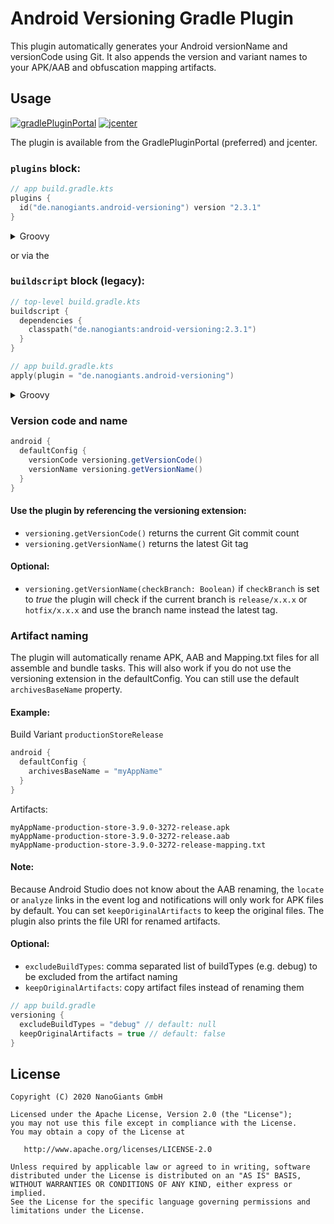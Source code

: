 # Android Versioning Gradle Plugin
This plugin automatically generates your Android versionName and versionCode using Git. It also appends the version and variant names to your APK/AAB and obfuscation mapping artifacts.

## Usage
[![gradlePluginPortal](https://img.shields.io/maven-metadata/v/https/plugins.gradle.org/m2/de/nanogiants/android-versioning/de.nanogiants.android-versioning.gradle.plugin/maven-metadata.xml.svg?label=gradlePluginPortal)](https://plugins.gradle.org/plugin/de.nanogiants.android-versioning) [![jcenter](https://img.shields.io/maven-metadata/v/https/appcom-interactive.bintray.com/android/de/nanogiants/android-versioning/maven-metadata.xml.svg?label=jcenter)](https://bintray.com/appcom-interactive/android/android-versioning-plugin/_latestVersion)

The plugin is available from the GradlePluginPortal (preferred) and jcenter.
### `plugins` block:
```kotlin
// app build.gradle.kts
plugins {
  id("de.nanogiants.android-versioning") version "2.3.1"
}
```
<details>
  <summary>Groovy</summary>

```groovy
// app build.gradle
plugins {
  id 'de.nanogiants.android-versioning' version '2.3.1'
}
```
</details>

or via the
### `buildscript` block (legacy):
```kotlin
// top-level build.gradle.kts
buildscript {
  dependencies {
    classpath("de.nanogiants:android-versioning:2.3.1")
  }
}
```
```kotlin
// app build.gradle.kts
apply(plugin = "de.nanogiants.android-versioning")
```
<details>
  <summary>Groovy</summary>

```groovy
// top-level build.gradle
buildscript {
  dependencies {
    classpath 'de.nanogiants:android-versioning:2.3.1'
  }
}
```
```groovy
// app build.gradle
apply plugin: 'de.nanogiants.android-versioning'
```
</details>

### Version code and name
```groovy
android {
  defaultConfig {
    versionCode versioning.getVersionCode()
    versionName versioning.getVersionName()
  }
}
```
#### Use the plugin by referencing the versioning extension:
* `versioning.getVersionCode()` returns the current Git commit count
* `versioning.getVersionName()` returns the latest Git tag

#### Optional:
* `versioning.getVersionName(checkBranch: Boolean)` if `checkBranch` is set to *true* the plugin will check if the current branch is `release/x.x.x` or `hotfix/x.x.x` and use the branch name instead the latest tag.

### Artifact naming
The plugin will automatically rename APK, AAB and Mapping.txt files for all assemble and bundle tasks. This will also work if you do not use the versioning extension in the defaultConfig. You can still use the default `archivesBaseName` property.

#### Example:
Build Variant `productionStoreRelease`
```groovy
android {
  defaultConfig {
    archivesBaseName = "myAppName"
  }
}
```
Artifacts:
```
myAppName-production-store-3.9.0-3272-release.apk
myAppName-production-store-3.9.0-3272-release.aab
myAppName-production-store-3.9.0-3272-release-mapping.txt
```
#### Note:
Because Android Studio does not know about the AAB renaming, the `locate` or `analyze` links in the event log and notifications will only work for APK files by default. You can set `keepOriginalArtifacts` to keep the original files. The plugin also prints the file URI for renamed artifacts. 

#### Optional:
* `excludeBuildTypes`: comma separated list of buildTypes (e.g. debug) to be excluded from the artifact naming
* `keepOriginalArtifacts`: copy artifact files instead of renaming them
```groovy
// app build.gradle
versioning {
  excludeBuildTypes = "debug" // default: null
  keepOriginalArtifacts = true // default: false
}
```

## License
	Copyright (C) 2020 NanoGiants GmbH

    Licensed under the Apache License, Version 2.0 (the "License");
    you may not use this file except in compliance with the License.
    You may obtain a copy of the License at

       http://www.apache.org/licenses/LICENSE-2.0

    Unless required by applicable law or agreed to in writing, software
    distributed under the License is distributed on an "AS IS" BASIS,
    WITHOUT WARRANTIES OR CONDITIONS OF ANY KIND, either express or implied.
    See the License for the specific language governing permissions and
    limitations under the License.
